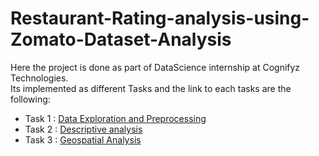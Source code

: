 # Restaurant-Rating-analysis-using-Zomato-Dataset-Analysis
Here the project is done as part of DataScience internship at Cognifyz Technologies.<br>
Its implemented as different Tasks and the link to each tasks are the following:<br>
* Task 1 : [Data Exploration and Preprocessing](https://github.com/abhiramkrishnayanam/Cognifyz_DS_T1)
* Task 2 : [Descriptive analysis](https://github.com/abhiramkrishnayanam/Cognifyz-DS-L1T2)
* Task 3 : [Geospatial Analysis](https://github.com/abhiramkrishnayanam/Cognifyz_DS_L1T3-Geospatial-Analysis-)
